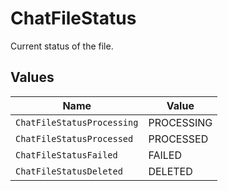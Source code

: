 # ChatFileStatus

Current status of the file.


## Values

| Name                       | Value                      |
| -------------------------- | -------------------------- |
| `ChatFileStatusProcessing` | PROCESSING                 |
| `ChatFileStatusProcessed`  | PROCESSED                  |
| `ChatFileStatusFailed`     | FAILED                     |
| `ChatFileStatusDeleted`    | DELETED                    |